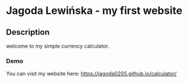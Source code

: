 # Jagoda Lewińska - my first website


## Description
welcome to my simple currency calculator.

### Demo 
You can visit my website here: https://jagoda0205.github.io/calculator/


